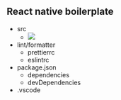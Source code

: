 ## React native boilerplate

- src
  - <img src="https://drive.google.com/file/d/1RzsKlvlIk9PxD6s7BmtQBaeud0IsBz_9/view">
- lint/formatter
  - prettierrc
  - eslintrc
- package.json
  - dependencies
  - devDependencies
- .vscode
